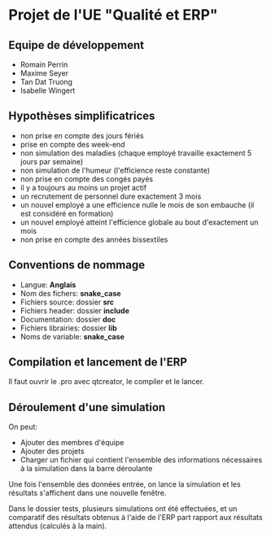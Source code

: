 # Projet de l'UE "Qualité et ERP"

## Equipe de développement

- Romain Perrin
- Maxime Seyer
- Tan Dat Truong
- Isabelle Wingert

## Hypothèses simplificatrices

- non prise en compte des jours fériés
- prise en compte des week-end
- non simulation des maladies (chaque employé travaille exactement 5 jours par semaine)
- non simulation de l'humeur (l'efficience reste constante)
- non prise en compte des congés payés
- il y a toujours au moins un projet actif
- un recrutement de personnel dure exactement 3 mois
- un nouvel employé a une efficience nulle le mois de son embauche (il est considéré en formation)
- un nouvel employé atteint l'efficience globale au bout d'exactement un mois
- non prise en compte des années bissextiles

## Conventions de nommage

- Langue: **Anglais**
- Nom des fichers: **snake\_case**
- Fichiers source: dossier **src**
- Fichiers header: dossier **include**
- Documentation: dossier **doc**
- Fichiers librairies: dossier **lib**
- Noms de variable: **snake\_case**

## Compilation et lancement de l'ERP

Il faut ouvrir le .pro avec qtcreator, le compiler et le lancer.

## Déroulement d'une simulation

On peut:
- Ajouter des membres d'équipe
- Ajouter des projets
- Charger un fichier qui contient l'ensemble des informations nécessaires à la simulation dans la barre déroulante

Une fois l'ensemble des données entrée, on lance la simulation et les résultats s'affichent dans une nouvelle fenêtre.

Dans le dossier tests, plusieurs simulations ont été effectuées, et un comparatif des résultats obtenus à l'aide de l'ERP part rapport aux résultats attendus (calculés à la main).